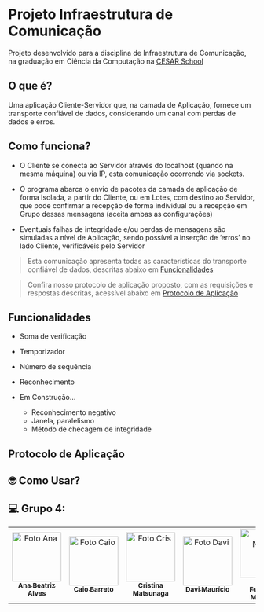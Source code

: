 # Projeto Infraestrutura de Comunicação
Projeto desenvolvido para a disciplina de Infraestrutura de Comunicação, na graduação em Ciência da Computação na [CESAR School](https://www.cesar.school)

## O que é?

Uma aplicação Cliente-Servidor que, na camada de Aplicação, fornece um transporte confiável de dados, considerando um canal com perdas de dados e erros.

## Como funciona?
- O Cliente se conecta ao Servidor através do localhost (quando na mesma máquina) ou via IP, esta comunicação ocorrendo via sockets.

- O programa abarca o envio de pacotes da camada de aplicação de forma Isolada, a partir do Cliente, ou em Lotes, com destino ao Servidor, que pode confirmar a recepção de forma individual ou a recepção em Grupo dessas mensagens (aceita ambas as configurações)

- Eventuais falhas de integridade e/ou perdas de mensagens são simuladas a nível de Aplicação, sendo possível a inserção de ‘erros’ no lado Cliente, verificáveis pelo Servidor

> Esta comunicação apresenta todas as características do transporte
confiável de dados, descritas abaixo em [Funcionalidades](#funcionalidades)

> Confira nosso protocolo de aplicação proposto, com as requisições e respostas descritas, acessível abaixo em [Protocolo de Aplicação](#protocolo-de-aplicação)

## Funcionalidades

- Soma de verificação
- Temporizador
- Número de sequência
- Reconhecimento

- Em Construção...
  - Reconhecimento negativo
  - Janela, paralelismo
  - Método de checagem de integridade

## Protocolo de Aplicação

## 🤓 Como Usar?


## 💻 Grupo 4:
<table>
  <tr>
    <td align="center">
      <a href="https://github.com/anabxalves">
        <img src="https://avatars.githubusercontent.com/u/108446826?v=4" width="100px;" alt="Foto Ana"/><br>
        <sub>
          <b>Ana Beatriz Alves</b>
        </sub>
      </a>
    </td>
    <td align="center">
      <a href="https://github.com/Caiobadv">
        <img src="https://avatars.githubusercontent.com/u/117755420?v=4" width="100px;" alt="Foto Caio"/><br>
        <sub>
          <b>Caio Barreto</b>
        </sub>
      </a>
    </td>
    <td align="center">
      <a href="https://github.com/Criismnaga">
        <img src="https://avatars.githubusercontent.com/u/104402971?v=4" width="100px;" alt="Foto Cris"/><br>
        <sub>
          <b>Cristina Matsunaga</b>
        </sub>
      </a>
    </td>
    <td align="center">
      <a href="https://github.com/DaviMauricio">
        <img src="https://avatars.githubusercontent.com/u/71526685?v=4" width="100px;" alt="Foto Davi"/><br>
        <sub>
          <b>Davi Maurício</b>
        </sub>
      </a>
    </td>
    <td align="center">
      <a href="https://github.com/FernandaFBMarques">
        <img src="https://avatars.githubusercontent.com/u/101741395?v=4" width="100px;" alt="Foto Nanda"/><br>
        <sub>
          <b>Maria Fernanda Marques</b>
        </sub>
      </a>
    </td>
    <td align="center">
      <a href="https://github.com/virnaamaral">
        <img src="https://avatars.githubusercontent.com/u/116957619?v=4" width="100px;" alt="Foto Virnas"/><br>
        <sub>
          <b>Virna Amaral</b>
        </sub>
      </a>
    </td>
  </tr>
</table>
<br></br>
